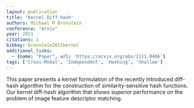 ```yaml
---
layout: publication
title: 'Kernel Diff-hash'
authors: Michael M Bronstein
conference: "Arxiv"
year: 2011
citations: 1
bibkey: bronstein2011kernel
additional_links:
  - {name: "Paper", url: 'https://arxiv.org/abs/1111.0466'}
tags: ['Cross-Modal', 'Independent', 'Hashing', 'Shallow']
---
```

This paper presents a kernel formulation of the recently introduced diff-hash
algorithm for the construction of similarity-sensitive hash functions. Our
kernel diff-hash algorithm that shows superior performance on the problem of
image feature descriptor matching.
